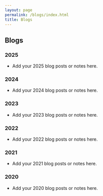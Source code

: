 ```yaml
---
layout: page
permalink: /blogs/index.html
title: Blogs
---
```


## Blogs

### 2025
- Add your 2025 blog posts or notes here.

### 2024
- Add your 2024 blog posts or notes here.

### 2023
- Add your 2023 blog posts or notes here.

### 2022
- Add your 2022 blog posts or notes here.

### 2021
- Add your 2021 blog posts or notes here.

### 2020
- Add your 2020 blog posts or notes here.